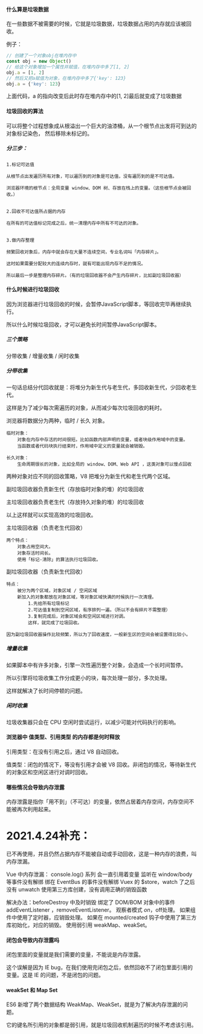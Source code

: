 #### 什么算是垃圾数据

在一些数据不被需要的时候，它就是垃圾数据，垃圾数据占用的内存就应该被回收。

例子：
```js
// 创建了一个对象obj在堆内存中
const obj = new Object()
// 给这个对象增加一个属性并赋值，在堆内存中多了[1, 2]
obj.a = [1, 2]
// 然后又把a赋值为对象，在堆内存中多了{'key': 123}
obj.a = {'key': 123}
```
上面代码，a 的指向改变后此时存在堆内存中的[1, 2]最后就变成了垃圾数据




#### 垃圾回收的算法

可以将整个过程想象成从根溢出一个巨大的油漆桶，从一个根节点出发将可到达的对象标记染色， 然后移除未标记的。

##### 分三步：


    1.标记可达值
    
    从根节点出发遍历所有对象，可以遍历到的对象是可达值，没有遍历到的是不可达值。

    浏览器环境的根节点：全局变量 window、DOM 树、存放在栈上的变量。（这些根节点会被回收。）

    
    2.回收不可达值所占据的内存

    在所有的可达值标记完成之后，统一清理内存中所有不可达的对象。


    3.做内存整理

    频繁回收对象后，内存中就会存在大量不连续空间，专业名词叫「内存碎片」。

    这时如果需要分配较大的连续内存时，就有可能出现内存不足的情况。

    所以最后一步是整理内存碎片。（有的垃圾回收器不会产生内存碎片，比如副垃圾回收器）




#### 什么时候进行垃圾回收

因为浏览器进行垃圾回收的时候，会暂停JavaScript脚本，等回收完毕再继续执行。

所以什么时候垃圾回收，才可以避免长时间暂停JavaScript脚本。


##### 三个策略

分带收集 / 增量收集 / 闲时收集


##### 分带收集

一句话总结分代回收就是：将堆分为新生代与老生代，多回收新生代，少回收老生代。

这样是为了减少每次需遍历的对象，从而减少每次垃圾回收的耗时。


浏览器将数据分为两种，临时 / 长久 对象。

    临时对象：
        对象在内存中存活的时间很短。比如函数内部声明的变量，或者块级作用域中的变量。
        当函数或者代码块执行结束时，作用域中定义的变量就会被销毁。

    长久对象：
        生命周期很长的对象，比如全局的 window、DOM、Web API ，这类对象可以慢点回收


两种对象对应不同的回收策略，V8 把堆分为新生代和老生代两个区域。

副垃圾回收器负责新生代（存放临时对象的堆）的垃圾回收

主垃圾回收器负责老生代（存放持久对象的堆）的垃圾回收

以上这样就可以实现高效的垃圾回收。


主垃圾回收器（负责老生代回收）

    两个特点：
        对象占用空间大。
        对象存活时间长。
        使用「标记-清除」的算法执行垃圾回收。


副垃圾回收器（负责新生代回收）

    特点：
        被分为两个区域，对象区域 / 空闲区域
        新加入的对象都放在对象区域，等对象区域快满的时候执行一次清理。
            1.先给所有垃圾标记
            2.可达值复制到空闲区域，有序排列一遍。（所以不会有碎片不需整理）
            3.复制完成后，对象区域会和空闲区域进行对调。
            这样，就完成了垃圾回收。

    因为副垃圾回收器操作比较频繁，所以为了回收速度，一般新生区的空间会被设置得比较小。




##### 增量收集

如果脚本中有许多对象，引擎一次性遍历整个对象，会造成一个长时间暂停。

所以引擎将垃圾收集工作分成更小的块，每次处理一部分，多次处理。

这样就解决了长时间停顿的问题。




##### 闲时收集

垃圾收集器只会在 CPU 空闲时尝试运行，以减少可能对代码执行的影响。





#### 浏览器中 值类型、引用类型 的内存都是何时释放

引用类型：在没有引用之后，通过 V8 自动回收。

值类型：闭包的情况下，等没有引用才会被 V8 回收。非闭包的情况，等待新生代的对象区和空闲区进行对调时回收。



#### 哪些情况会导致内存泄露

内存泄露是指你「用不到」（不可达）的变量，依然占居着内存空间，内存空间不能被再次利用起来。

# 2021.4.24补充：

已不再使用，并且仍然占据内存不能被自动或手动回收，这是一种内存的浪费，叫内存泄漏。

Vue 中内存泄漏：
    console.log() 系列 会一直引用着变量
    监听在 window/body 等事件没有解绑
    绑在 EventBus 的事件没有解绑
    Vuex 的 $store，watch 了之后没有 unwatch
    使用第三方库创建，没有调用正确的销毁函数

解决办法：beforeDestroy 中及时销毁
    绑定了 DOM/BOM 对象中的事件 addEventListener ，removeEventListener。
    观察者模式 $on，$off处理。
    如果组件中使用了定时器，应销毁处理。
    如果在 mounted/created 钩子中使用了第三方库初始化，对应的销毁。
    使用弱引用 weakMap、weakSet。



#### 闭包会导致内存泄露吗

闭包里面的变量就是我们需要的变量，不能说是内存泄露。

这个误解是因为 IE bug，在我们使用完闭包之后，依然回收不了闭包里面引用的变量。这是 IE 的问题，不是闭包的问题。



#### weakSet 和 Map Set

ES6 新增了两个数据结构 WeakMap、WeakSet，就是为了解决内存泄漏的问题。

它的键名所引用的对象都是弱引用，就是垃圾回收机制遍历的时候不考虑该引用。